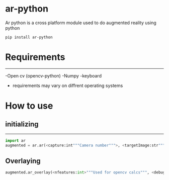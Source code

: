 # ar-python

Ar python is a cross platform module used to do augmented reality using python

`pip install ar-python`

# Requirements
----
-Open cv (opencv-python)
-Numpy
-keyboard
* requirements may vary on diffrent operating systems

# How to use 
## initializing
-----------
```py
import ar
augmented = ar.ar(<capture:int"""Camera number""">, <targetImage:str"""location of the image to replace""">, <overlayImage:str"""Image to overlay""", >)
```
## Overlaying
```py
augmented.ar_overlay(<nfeatures:int>"""Used for opencv calcs""", <debug:bool>"""choosing to debug or not""", <confidence:int"""confidence of the ai model""">,<displayName:str"""Title for the window of the app""">, <exit:str"""key to exit the program""">)
```